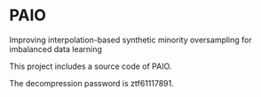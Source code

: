 # PAIO
Improving interpolation-based synthetic minority oversampling for imbalanced data learning

This project includes a source code of PAIO.  

The decompression password is ztf61117891.





